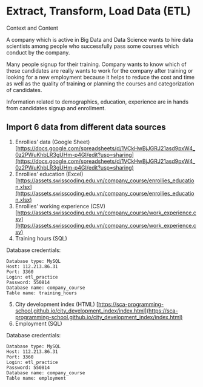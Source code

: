 # **Extract, Transform, Load Data (ETL)**
Context and Content

A company which is active in Big Data and Data Science wants to hire data scientists among people who successfully pass some courses which conduct by the company.

Many people signup for their training. Company wants to know which of these candidates are really wants to work for the company after training or looking for a new employment because it helps to reduce the cost and time as well as the quality of training or planning the courses and categorization of candidates.

Information related to demographics, education, experience are in hands from candidates signup and enrollment.

## Import 6 data from different data sources
1. Enrollies' data (Google Sheet)
    [https://docs.google.com/spreadsheets/d/1VCkHwBjJGRJ21asd9pxW4_0z2PWuKhbLR3gUHm-p4GI/edit?usp=sharing](https://docs.google.com/spreadsheets/d/1VCkHwBjJGRJ21asd9pxW4_0z2PWuKhbLR3gUHm-p4GI/edit?usp=sharing)
2. Enrollies' education (Excel)
[https://assets.swisscoding.edu.vn/company_course/enrollies_education.xlsx](https://assets.swisscoding.edu.vn/company_course/enrollies_education.xlsx)
3. Enrollies' working experience (CSV)
[https://assets.swisscoding.edu.vn/company_course/work_experience.csv](https://assets.swisscoding.edu.vn/company_course/work_experience.csv)
4. Training hours (SQL)

Database credentials:

    Database type: MySQL
    Host: 112.213.86.31
    Port: 3360
    Login: etl_practice
    Password: 550814
    Database name: company_course
    Table name: training_hours

5. City development index (HTML)
[https://sca-programming-school.github.io/city_development_index/index.html](https://sca-programming-school.github.io/city_development_index/index.html)
6. Employment (SQL)

Database credentials:

    Database type: MySQL
    Host: 112.213.86.31
    Port: 3360
    Login: etl_practice
    Password: 550814
    Database name: company_course
    Table name: employment

